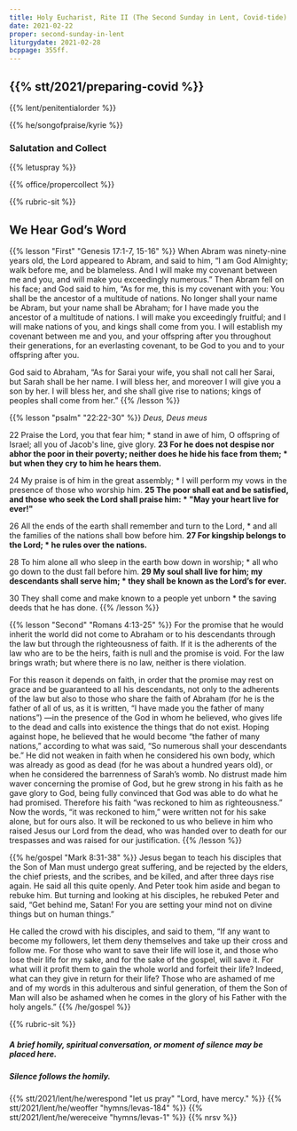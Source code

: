 ```yaml
---
title: Holy Eucharist, Rite II (The Second Sunday in Lent, Covid-tide)
date: 2021-02-22
proper: second-sunday-in-lent
liturgydate: 2021-02-28
bcppage: 355ff.
---
```

{{% stt/2021/preparing-covid %}}
---
{{% lent/penitentialorder %}}

{{% he/songofpraise/kyrie %}}

### Salutation and Collect
{{% letuspray %}}

{{% office/propercollect %}}

{{% rubric-sit %}}
## We Hear God’s Word
{{% lesson "First" "Genesis 17:1-7, 15-16" %}}
When Abram was ninety-nine years old, the Lord appeared to Abram, and said to him, “I am God Almighty; walk before me, and be blameless. And I will make my covenant between me and you, and will make you exceedingly numerous.” Then Abram fell on his face; and God said to him, “As for me, this is my covenant with you: You shall be the ancestor of a multitude of nations. No longer shall your name be Abram, but your name shall be Abraham; for I have made you the ancestor of a multitude of nations. I will make you exceedingly fruitful; and I will make nations of you, and kings shall come from you. I will establish my covenant between me and you, and your offspring after you throughout their generations, for an everlasting covenant, to be God to you and to your offspring after you.

God said to Abraham, “As for Sarai your wife, you shall not call her Sarai, but Sarah shall be her name. I will bless her, and moreover I will give you a son by her. I will bless her, and she shall give rise to nations; kings of peoples shall come from her.”
{{% /lesson %}}

{{% lesson "psalm" "22:22-30" %}}
_Deus, Deus meus_

22 Praise the Lord, you that fear him; *
stand in awe of him, O offspring of Israel;
	all you of Jacob's line, give glory.
**23 For he does not despise nor abhor the poor in their poverty;
	neither does he hide his face from them; *
but when they cry to him he hears them.**

24 My praise is of him in the great assembly; *
I will perform my vows
	in the presence of those who worship him.
**25 The poor shall eat and be satisfied,
	and those who seek the Lord shall praise him: *
"May your heart live for ever!"**

26 All the ends of the earth shall remember and turn to the Lord, *
and all the families of the nations shall bow before him.
**27 For kingship belongs to the Lord; *
he rules over the nations.**

28 To him alone all who sleep in the earth bow down in worship; *
all who go down to the dust fall before him.
**29 My soul shall live for him;
	my descendants shall serve him; *
they shall be known as the Lord’s for ever.**

30 They shall come and make known to a people yet unborn *
the saving deeds that he has done.
{{% /lesson %}}

{{% lesson "Second"  "Romans 4:13-25" %}}
For the promise that he would inherit the world did not come to Abraham or to his descendants through the law but through the righteousness of faith. If it is the adherents of the law who are to be the heirs, faith is null and the promise is void. For the law brings wrath; but where there is no law, neither is there violation.

For this reason it depends on faith, in order that the promise may rest on grace and be guaranteed to all his descendants, not only to the adherents of the law but also to those who share the faith of Abraham (for he is the father of all of us, as it is written, “I have made you the father of many nations”) —in the presence of the God in whom he believed, who gives life to the dead and calls into existence the things that do not exist. Hoping against hope, he believed that he would become “the father of many nations,” according to what was said, “So numerous shall your descendants be.” He did not weaken in faith when he considered his own body, which was already as good as dead (for he was about a hundred years old), or when he considered the barrenness of Sarah’s womb. No distrust made him waver concerning the promise of God, but he grew strong in his faith as he gave glory to God, being fully convinced that God was able to do what he had promised. Therefore his faith “was reckoned to him as righteousness.” Now the words, “it was reckoned to him,” were written not for his sake alone, but for ours also. It will be reckoned to us who believe in him who raised Jesus our Lord from the dead, who was handed over to death for our trespasses and was raised for our justification.
{{% /lesson %}}

{{% he/gospel "Mark 8:31-38" %}}
Jesus began to teach his disciples that the Son of Man must undergo great suffering, and be rejected by the elders, the chief priests, and the scribes, and be killed, and after three days rise again. He said all this quite openly. And Peter took him aside and began to rebuke him. But turning and looking at his disciples, he rebuked Peter and said, “Get behind me, Satan! For you are setting your mind not on divine things but on human things.”

He called the crowd with his disciples, and said to them, “If any want to become my followers, let them deny themselves and take up their cross and follow me. For those who want to save their life will lose it, and those who lose their life for my sake, and for the sake of the gospel, will save it. For what will it profit them to gain the whole world and forfeit their life? Indeed, what can they give in return for their life? Those who are ashamed of me and of my words in this adulterous and sinful generation, of them the Son of Man will also be ashamed when he comes in the glory of his Father with the holy angels.”
{{% /he/gospel %}}

{{% rubric-sit %}}
##### A brief homily, spiritual conversation, or moment of silence may be placed here.
##### Silence follows the homily.

{{% stt/2021/lent/he/werespond "let us pray" "Lord, have mercy." %}}
{{% stt/2021/lent/he/weoffer "hymns/levas-184" %}}
{{% stt/2021/lent/he/wereceive "hymns/levas-1" %}}
{{% nrsv %}}
